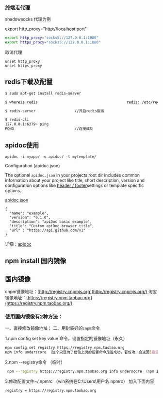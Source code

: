 ### 终端走代理

shadowsocks 代理为例



export http_proxy="http://localhost:port"



```bash
export http_proxy="socks5://127.0.0.1:1080"
export https_proxy="socks5://127.0.0.1:1080"
```



取消代理

```
unset http_proxy
unset https_proxy
```



## redis下载及配置

```bash
$ sudo apt-get install redis-server

$ whereis redis                                         redis: /etc/redis

$ redis-server 					//开启redis服务

$ redis-cli
127.0.0.1:6379> ping
PONG                            //连接成功
```

## apidoc使用



```
apidoc -i myapp/ -o apidoc/ -t mytemplate/
```

Configuration (apidoc.json)

The optional `apidoc.json` in your projects root dir includes common information about your project like title, short description, version and configuration options like [header / footer](http://apidocjs.com/#headerfooter)settings or template specific options.

[apidoc.json](http://apidocjs.com/source/example_full/apidoc.json)

```
{
  "name": "example",
  "version": "0.1.0",
  "description": "apiDoc basic example",
  "title": "Custom apiDoc browser title",
  "url" : "https://api.github.com/v1"
}
```

详细：[apidoc](http://apidocjs.com/#CLI)



## npm install 国内镜像

## 国内镜像

cnpm镜像地址：[http://registry.cnpmjs.org](http://registry.cnpmjs.org/) 
淘宝镜像地址：[https://registry.npm.taobao.org](https://registry.npm.taobao.org/)

### 使用国内镜像有2种方法：

一、直接修改镜像地址；
二、用封装好的`cnpm`命令

1.npm config set key value 命令，设置指定的镜像地址（永久）

```bash
npm config set registry https://registry.npm.taobao.org 
npm info underscore （这个只是为了检验上面的设置命令是否成功，若成功，会返回[指定包]的信息）
```



2.npm --registry命令 （临时）

```bash
 npm --registry https://registry.npm.taobao.org info underscore （npm info underscore依然是为了检验是否设置成功）
```



3.修改配置文件~/.npmrc （win系统在C:\Users\用户名.npmrc） 加入下面内容

```bash
registry = https://registry.npm.taobao.org
```

